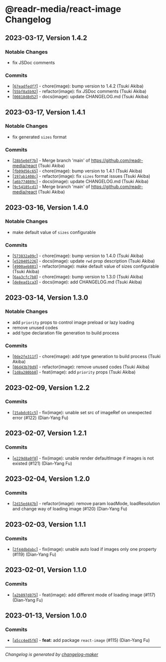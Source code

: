# @readr-media/react-image Changelog

## 2023-03-17, Version 1.4.2

### Notable Changes
- fix JSDoc comments

### Commits
* \[[`67eadfedf7`](https://github.com/readr-media/react-image/commit/67eadfedf7)] - chore(image): bump version to 1.4.2 (Tsuki Akiba)
* \[[`55bf8a5b92`](https://github.com/readr-media/react-image/commit/55bf8a5b92)] - refactor(image): fix JSDoc comments (Tsuki Akiba)
* \[[`00818d8d52`](https://github.com/readr-media/react-image/commit/00818d8d52)] - docs(image): update CHANGELOG.md (Tsuki Akiba)

## 2023-03-17, Version 1.4.1

### Notable Changes
- fix generated `sizes` format

### Commits
* \[[`28b5e0df7b`](https://github.com/readr-media/react-image/commit/28b5e0df7b)] - Merge branch 'main' of <https://github.com/readr-media/react> (Tsuki Akiba)
* \[[`fb09d56c65`](https://github.com/readr-media/react-image/commit/fb09d56c65)] - chore(image): bump version to 1.4.1 (Tsuki Akiba)
* \[[`197ab1408c`](https://github.com/readr-media/react-image/commit/197ab1408c)] - refactor(image): fix `sizes` format issues (Tsuki Akiba)
* \[[`a6b774089c`](https://github.com/readr-media/react-image/commit/a6b774089c)] - docs(image): update CHANGELOG.md (Tsuki Akiba)
* \[[`9c54185cd1`](https://github.com/readr-media/react-image/commit/9c54185cd1)] - Merge branch 'main' of <https://github.com/readr-media/react> (Tsuki Akiba)

## 2023-03-16, Version 1.4.0

### Notable Changes
- make default value of `sizes` configurable

### Commits
* \[[`573832a09c`](https://github.com/readr-media/react-image/commit/573832a09c)] - chore(image): bump version to 1.4.0 (Tsuki Akiba)
* \[[`e520405226`](https://github.com/readr-media/react-image/commit/e520405226)] - docs(image): update `rwd` prop description (Tsuki Akiba)
* \[[`4900aeb881`](https://github.com/readr-media/react-image/commit/4900aeb881)] - refactor(image): make default value of sizes configurable (Tsuki Akiba)
* \[[`6aa3cfc7b8`](https://github.com/readr-media/react-image/commit/6aa3cfc7b8)] - chore(image): bump version to 1.3.0 (Tsuki Akiba)
* \[[`de8ead1ca3`](https://github.com/readr-media/react-image/commit/de8ead1ca3)] - docs(image): add CHANGELOG.md (Tsuki Akiba)

## 2023-03-14, Version 1.3.0

### Notable Changes
- add `priority` props to control image preload or lazy loading
- remove unused codes
- add type declaration file generation to build process

### Commits
* \[[`0de2fe311f`](https://github.com/readr-media/react-image/commit/0de2fe311f)] - chore(image): add type generation to build process (Tsuki Akiba)
* \[[`86d43b70d9`](https://github.com/readr-media/react-image/commit/86d43b70d9)] - refactor(image): remove unused codes (Tsuki Akiba)
* \[[`1d8a280bb8`](https://github.com/readr-media/react-image/commit/1d8a280bb8)] - feat(image): add `priority` props (Tsuki Akiba)


## 2023-02-09, Version 1.2.2

### Commits
* \[[`15abdc01c5`](https://github.com/readr-media/react-image/commit/15abdc01c5)] - fix(image): unable set src of imageRef on unexpected error (#122) (Dian-Yang Fu)

## 2023-02-07, Version 1.2.1

### Commits
* \[[`e229d8a0f8`](https://github.com/readr-media/react-image/commit/e229d8a0f8)] - fix(image): unable render defaultImage if images is not existed (#121) (Dian-Yang Fu)

## 2023-02-04, Version 1.2.0

### Commits
* \[[`2d15ed447b`](https://github.com/readr-media/react-image/commit/2d15ed447b)] - refactor(image): remove param loadMode, loadResolution and change way of loading image (#120) (Dian-Yang Fu)

## 2023-02-03, Version 1.1.1

### Commits
* \[[`2f44dbdabc`](https://github.com/readr-media/react-image/commit/2f44dbdabc)] - fix(image): unable auto load if images only one property (#119) (Dian-Yang Fu)

## 2023-02-01, Version 1.1.0

### Commits
* \[[`a2b897d875`](https://github.com/readr-media/react-image/commit/a2b897d875)] - feat(image): add different mode of loading image (#117) (Dian-Yang Fu)

## 2023-01-13, Version 1.0.0

### Commits
* \[[`a5cc4ed5f6`](https://github.com/readr-media/react-image/commit/a5cc4ed5f6)] - **feat**: add package `react-image` (#115) (Dian-Yang Fu)

---
*Changelog is generated by [changelog-maker](https://www.npmjs.com/package/changelog-maker)*